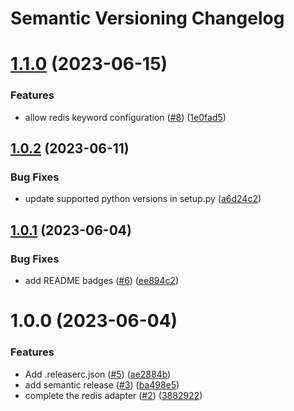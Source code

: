 # Semantic Versioning Changelog

# [1.1.0](https://github.com/pycasbin/redis-adapter/compare/v1.0.2...v1.1.0) (2023-06-15)


### Features

* allow redis keyword configuration ([#8](https://github.com/pycasbin/redis-adapter/issues/8)) ([1e0fad5](https://github.com/pycasbin/redis-adapter/commit/1e0fad5ed09091ee903ac6b8066266bfc38cc792))

## [1.0.2](https://github.com/pycasbin/redis-adapter/compare/v1.0.1...v1.0.2) (2023-06-11)


### Bug Fixes

* update supported python versions in setup.py ([a6d24c2](https://github.com/pycasbin/redis-adapter/commit/a6d24c2eade97761c12cc85724db06d189f29a63))

## [1.0.1](https://github.com/pycasbin/redis-adapter/compare/v1.0.0...v1.0.1) (2023-06-04)


### Bug Fixes

* add README badges ([#6](https://github.com/pycasbin/redis-adapter/issues/6)) ([ee894c2](https://github.com/pycasbin/redis-adapter/commit/ee894c249acdb943588b0ead8fc4b0aaea3ad4ee))

# 1.0.0 (2023-06-04)


### Features

* Add .releaserc.json ([#5](https://github.com/pycasbin/redis-adapter/issues/5)) ([ae2884b](https://github.com/pycasbin/redis-adapter/commit/ae2884b97717e3f7121a3a01fc6780ad51f2b9f6))
* add semantic release ([#3](https://github.com/pycasbin/redis-adapter/issues/3)) ([ba498e5](https://github.com/pycasbin/redis-adapter/commit/ba498e5c520a79d44137ff4ecbbfe1d3ca880b7d))
* complete the redis adapter ([#2](https://github.com/pycasbin/redis-adapter/issues/2)) ([3882922](https://github.com/pycasbin/redis-adapter/commit/38829228a51b3e7e0e88b85e9a7a2a1c5cea3890))
